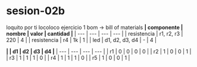 # sesion-02b
loquito por ti locoloco
ejercicio 1
bom -> bill of materials
**|  componente  |  nombre  |  valor  |  cantidad  |**
| --- | --- | --- | --- |
| resistencia | r1, r2, r3 | 220 | 4 | 
| resistencia | r4 | 1k | 1 | 
| led | d1, d2, d3, d4 | - | 4 | 

**|  |  d1  |  d2  |  d3  |  d4  |**
| --- | --- | --- | --- |
| r1 | 0 | 0 | 0 | 0 |
| r2 | 1 | 0 | 0 | 1 |
| r3 | 1 | 1 | 1 | 0 |
| r4 | 1 | 1 | 1 | 0 |
| r5 | 1 | 0 | 0 | 1 |
